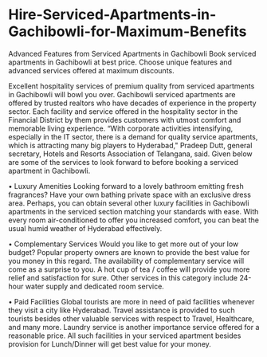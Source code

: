 # Hire-Serviced-Apartments-in-Gachibowli-for-Maximum-Benefits

Advanced Features from Serviced Apartments in Gachibowli 
Book serviced apartments in Gachibowli at best price. Choose unique features and advanced services offered at maximum discounts.

Excellent hospitality services of premium quality from serviced apartments in Gachibowli will bowl you over. Gachibowli serviced apartments are offered by trusted realtors who have decades of experience in the property sector. Each facility and service offered in the hospitality sector in the Financial District by them provides customers with utmost comfort and memorable living experience.
“With corporate activities intensifying, especially in the IT sector, there is a demand for quality service apartments, which is attracting many big players to Hyderabad," Pradeep Dutt, general secretary, Hotels and Resorts Association of Telangana, said.
Given below are some of the services to look forward to before booking a serviced apartment in Gachibowli.

•	Luxury Amenities
Looking forward to a lovely bathroom emitting fresh fragrances? Have your own bathing private space with an exclusive dress area. Perhaps, you can obtain several other luxury facilities in Gachibowli apartments in the serviced section matching your standards with ease. With every room air-conditioned to offer you increased comfort, you can beat the usual humid weather of Hyderabad effectively.

•	Complementary Services
Would you like to get more out of your low budget? Popular property owners are known to provide the best value for you money in this regard. The availability of complementary service will come as a surprise to you. A hot cup of tea / coffee will provide you more relief and satisfaction for sure. Other services in this category include 24-hour water supply and dedicated room service.

•	Paid Facilities
Global tourists are more in need of paid facilities whenever they visit a city like Hyderabad. Travel assistance is provided to such tourists besides other valuable services with respect to Travel, Healthcare, and many more. Laundry service is another importance service offered for a reasonable price. All such facilities in your serviced apartment besides provision for Lunch/Dinner will get best value for your money.
